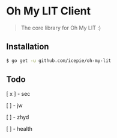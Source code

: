 # Oh My LIT Client

>  The core library for Oh My LIT :)

## Installation

```bash
$ go get -u github.com/icepie/oh-my-lit
```

## Todo

[ x ] - sec

[ ] - jw

[ ] - zhyd

[ ] - health